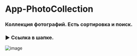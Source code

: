 # App-PhotoCollection

### Коллекция фотографий. Есть сортировка и поиск. 
### ► Ссылка в шапке.

![image](https://user-images.githubusercontent.com/102175392/187953051-a35f81ab-1d09-4d90-8f43-e27b4ec17712.png)
